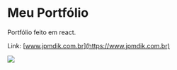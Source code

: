 # Meu Portfólio

Portfólio feito em react.

Link: [www.jpmdik.com.br](https://www.jpmdik.com.br)

<img src="https://media.licdn.com/dms/image/C4D16AQHB1Jz1DtvEFQ/profile-displaybackgroundimage-shrink_350_1400/0?e=1568851200&v=beta&t=Xzs8Sg_mlc9Jfzqn79zTjMqq43tsj-7iwMKvMuCBNIM">